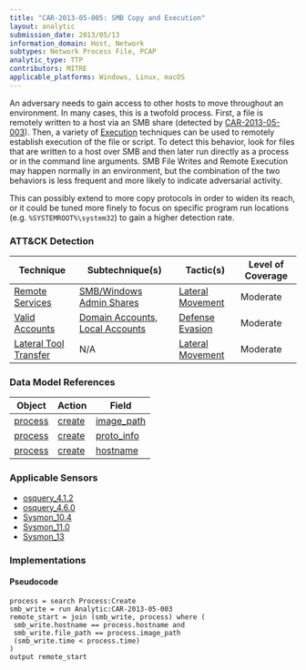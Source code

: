 ```yaml
---
title: "CAR-2013-05-005: SMB Copy and Execution"
layout: analytic
submission_date: 2013/05/13
information_domain: Host, Network
subtypes: Network Process File, PCAP
analytic_type: TTP
contributors: MITRE
applicable_platforms: Windows, Linux, macOS
---
```


An adversary needs to gain access to other hosts to move throughout an environment. In many cases, this is a twofold process. First, a file is remotely written to a host via an SMB share (detected by [CAR-2013-05-003](../CAR-2013-05-003)). Then, a variety of [Execution](https://attack.mitre.org/tactics/TA0002) techniques can be used to remotely establish execution of the file or script. To detect this behavior, look for files that are written to a host over SMB and then later run directly as a process or in the command line arguments. SMB File Writes and Remote Execution may happen normally in an environment, but the combination of the two behaviors is less frequent and more likely to indicate adversarial activity.

This can possibly extend to more copy protocols in order to widen its reach, or it could be tuned more finely to focus on specific program run locations (e.g. `%SYSTEMROOT%\system32`) to gain a higher detection rate.


### ATT&CK Detection

|Technique|Subtechnique(s)|Tactic(s)|Level of Coverage|
|---|---|---|---|
|[Remote Services](https://attack.mitre.org/techniques/T1021/)|[SMB/Windows Admin Shares](https://attack.mitre.org/techniques/T1021/002/)|[Lateral Movement](https://attack.mitre.org/tactics/TA0008/)|Moderate|
|[Valid Accounts](https://attack.mitre.org/techniques/T1078/)|[Domain Accounts](https://attack.mitre.org/techniques/T1078/002/), [Local Accounts](https://attack.mitre.org/techniques/T1078/003/)|[Defense Evasion](https://attack.mitre.org/tactics/TA0005/)|Moderate|
|[Lateral Tool Transfer](https://attack.mitre.org/techniques/T1570/)|N/A|[Lateral Movement](https://attack.mitre.org/tactics/TA0008/)|Moderate|

### Data Model References

|Object|Action|Field|
|---|---|---|
|[process](/data_model/process) | [create](/data_model/process#create) | [image_path](/data_model/process#image_path) |
|[process](/data_model/process) | [create](/data_model/process#create) | [proto_info](/data_model/process#proto_info) |
|[process](/data_model/process) | [create](/data_model/process#create) | [hostname](/data_model/process#hostname) |


### Applicable Sensors

- [osquery_4.1.2](/sensors/osquery_4.1.2)
- [osquery_4.6.0](/sensors/osquery_4.6.0)
- [Sysmon_10.4](/sensors/Sysmon_10.4)
- [Sysmon_11.0](/sensors/Sysmon_11.0)
- [Sysmon_13](/sensors/Sysmon_13)

### Implementations

#### Pseudocode


```
process = search Process:Create
smb_write = run Analytic:CAR-2013-05-003
remote_start = join (smb_write, process) where (
 smb_write.hostname == process.hostname and
 smb_write.file_path == process.image_path
 (smb_write.time < process.time)
)
output remote_start
```




